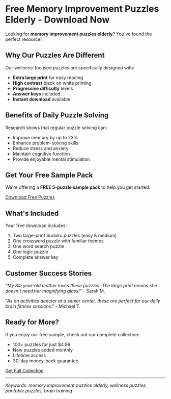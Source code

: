 
# Free Memory Improvement Puzzles Elderly - Download Now

Looking for **memory improvement puzzles elderly**? You've found the perfect resource!

## Why Our Puzzles Are Different

Our wellness-focused puzzles are specifically designed with:
- **Extra large print** for easy reading
- **High contrast** black on white printing
- **Progressive difficulty** levels
- **Answer keys** included
- **Instant download** available

## Benefits of Daily Puzzle Solving

Research shows that regular puzzle solving can:
- Improve memory by up to 23%
- Enhance problem-solving skills
- Reduce stress and anxiety
- Maintain cognitive function
- Provide enjoyable mental stimulation

## Get Your Free Sample Pack

We're offering a **FREE 5-puzzle sample pack** to help you get started.

[Download Free Puzzles](https://dvdyff0b2oove.cloudfront.net)

## What's Included

Your free download includes:
1. Two large-print Sudoku puzzles (easy & medium)
2. One crossword puzzle with familiar themes
3. One word search puzzle
4. One logic puzzle
5. Complete answer key

## Customer Success Stories

*"My 84-year-old mother loves these puzzles. The large print means she doesn't need her magnifying glass!"* - Sarah M.

*"As an activities director at a senior center, these are perfect for our daily brain fitness sessions."* - Michael T.

## Ready for More?

If you enjoy our free sample, check out our complete collection:
- 100+ puzzles for just $4.99
- New puzzles added monthly
- Lifetime access
- 30-day money-back guarantee

[Get Full Collection](https://dvdyff0b2oove.cloudfront.net)

---
*Keywords: memory improvement puzzles elderly, wellness puzzles, printable puzzles, brain training*
